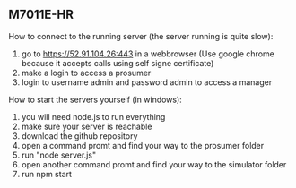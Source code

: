 ## M7011E-HR

How to connect to the running server (the server running is quite slow):

1.	go to https://52.91.104.26:443 in a webbrowser (Use google chrome because it accepts calls using self signe certificate)
2.	make a login to access a prosumer
3. 	login to username admin and password admin to access a manager


How to start the servers yourself (in windows):

1.	you will need node.js to run everything
2.	make sure your server is reachable
2.	download the github repository
3.	open a command promt and find your way to the prosumer folder
4.	run "node server.js"
5.	open another command promt and find your way to the simulator folder
6.	run npm start
